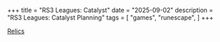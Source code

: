+++
title = "RS3 Leagues: Catalyst"
date = "2025-09-02"
description = "RS3 Leagues: Catalyst Planning"
tags = [
	"games",
	"runescape",
]
+++

[Relics](/rs3/relics)
